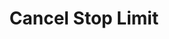 ---
title: Cancel Stop Limit
position_number: 8
type: post
description: /v1/future-u/trade/entrust/cancel-profit-stop
remark: Content-Type = application/x-www-form-urlencoded && application/json
parameters:
    -
        name: profitId
        type: integer
        mandatory: true
        default: N/A
        description: Stop limit ID
        ranges:
content_markdown: |-

                #### **Limit Flow Rules**

                200/s/apikey
left_code_blocks:
    -
        code_block: "public void getKLine() {\r\n\tString text = HttpUtil.get(URL + \"/data/api/v1/future-u/trade/getKLine?market=btc_usdt&type=1min&since=0\");\r\n\tSystem.out.println(text);\r\n}"
        title: Java
        language: java
right_code_blocks:
    - code_block: |-
        {
         "msgInfo": {
            "code": "",
            "msg": ""
          },
          "msg": "",
          "data": true,
          "code": 200
        }
      title: Response
      language: json
---